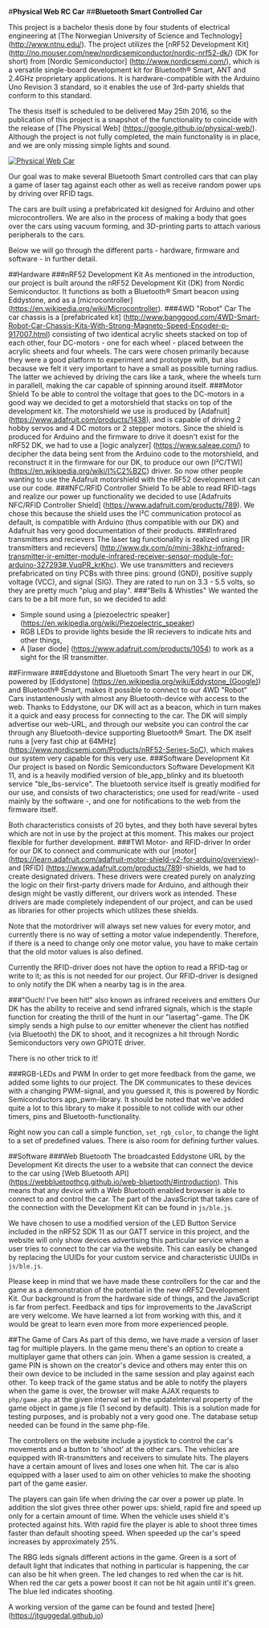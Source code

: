 #**Physical Web RC Car**
##**Bluetooth Smart Controlled Car**

This project is a bachelor thesis done by four students of electrical engineering at [The Norwegian University of Science and Technology] (http://www.ntnu.edu/).
The project utilizes the [nRF52 Development Kit] (http://no.mouser.com/new/nordicsemiconductor/nordic-nrf52-dk/) (DK for short) from [Nordic Semiconductor] (http://www.nordicsemi.com/), which is a versatile single-board development kit for Bluetooth® Smart, ANT and 2.4GHz proprietary applications. It is hardware-compatible with the Arduino Uno Revision 3 standard, so it  enables the use of 3rd-party shields that conform to this standard.

The thesis itself is scheduled to be delivered May 25th 2016, so the publication of this project is a snapshot of the functionality to coincide with the release of [The Physical Web] (https://google.github.io/physical-web/). Although the project is not fully completed, the main functonality is in place, and we are only missing simple lights and sound.

[![Physical Web Car](http://i.imgur.com/bhzXKaB.png)](https://youtu.be/D7AY-5eFU-A "Physical Web Car")

Our goal was to make several Bluetooth Smart controlled cars that can play a game of laser tag against each other as well as receive random power ups by driving over RFID tags.

The cars are built using a prefabricated kit designed for Arduino and other microcontrollers. We are also in the process of making a body that goes over the cars using vacuum forming, and 3D-printing parts to attach various peripherals to the cars.

Below we will go through the different parts - hardware, firmware and software - in further detail.

##Hardware
###nRF52 Development Kit
As mentioned in the introduction, our project is built around the nRF52 Development Kit (DK) from Nordic Semiconductor. It functions as both a Bluetooth® Smart beacon using Eddystone, and as a [microcontroller] (https://en.wikipedia.org/wiki/Microcontroller).
###4WD "Robot" Car
The car chassis is a [prefabricated kit] (http://www.banggood.com/4WD-Smart-Robot-Car-Chassis-Kits-With-Strong-Magneto-Speed-Encoder-p-917007.html) consisting of two identical acrylic sheets stacked on top of each other, four DC-motors - one for each wheel - placed between the acrylic sheets and four wheels. The cars were chosen primarily because they were a good platform to experiment and prototype with, but also because we felt it very important to have a small as possible turning radius. The latter we achieved by driving the cars like a tank, where the wheels turn in parallell, making the car capable of spinning around itself.
###Motor Shield
To be able to control the voltage that goes to the DC-motors in a good way we decided to get a motorshield that stacks on top of the development kit. The motorshield we use is produced by [Adafruit] (https://www.adafruit.com/products/1438), and is capable of driving 2 hobby servos and 4 DC motors or 2 stepper motors. Since the shield is produced for Arduino and the firmware to drive it doesn't exist for the nRF52 DK, we had to use a [logic analyzer] (https://www.saleae.com/) to decipher the data being sent from the Arduino code to the motorshield, and reconstruct it in the firmware for our DK, to produce our own [I²C/TWI] (https://en.wikipedia.org/wiki/I%C2%B2C) driver. So now other people wanting to use the Adafruit motorshield with the nRF52 development kit can use our code.
###NFC/RFID Controller Shield
To be able to read RFID-tags and realize our power up functionality we decided to use [Adafruits NFC/RFID Controller Shield] (https://www.adafruit.com/products/789). We chose this because the shield uses the I²C communication protocol as default, is compatible with Arduino (thus compatible with our DK) and Adafruit has very good documentation of their products.
###Infrared transmitters and recievers
The laser tag functionality is realized using [IR transmitters and recievers] (http://www.dx.com/p/mini-38khz-infrared-transmitter-ir-emitter-module-infrared-receiver-sensor-module-for-arduino-327293#.VuqPR_krKhc). We use transmitters and recievers prefabricated on tiny PCBs with three pins: ground (GND), positive supply voltage (VCC), and signal (SIG). They are rated to run on 3.3 - 5.5 volts, so they are pretty much "plug and play".
###"Bells & Whistles"
We wanted the cars to be a bit more fun, so we decided to add:
- Simple sound using a [piezoelectric speaker] (https://en.wikipedia.org/wiki/Piezoelectric_speaker) 
- RGB LEDs to provide lights beside the IR recievers to indicate hits and other things, 
- A [laser diode] (https://www.adafruit.com/products/1054) to work as a sight for the IR transmitter.

##Firmware
###Eddystone and Bluetooth Smart
The very heart in our DK, powered by [Eddystone] (https://en.wikipedia.org/wiki/Eddystone_(Google)) and Bluetooth® Smart, makes it possible to connect to our 4WD "Robot" Cars instantenously with almost any Bluetooth-device with access to the web. Thanks to Eddystone, our DK will act as a beacon, which in turn makes it a quick and easy process for connecting to the car. The DK will simply advertise our web-URL, and through our website you can control the car through any Bluetooth-device supporting Bluetooth® Smart. The DK itself runs a [very fast chip at 64MHz] (https://www.nordicsemi.com/Products/nRF52-Series-SoC), which makes our system very capable for this very use.
###Software Development Kit
Our project is based on Nordic Semiconductors Software Development Kit 11, and is a heavily modified version of ble_app_blinky and its bluetooth service "ble_lbs-service". The bluetooth service itself is greatly modified for our use, and consists of two characteristics; one used for read/write - used mainly by the software -, and one for notifications to the web from the firmware itself. 

Both characteristics consists of 20 bytes, and they both have several bytes which are not in use by the project at this moment. This makes our project flexible for further development.
###TWI Motor- and RFID-driver
In order for our DK to connect and communicate with our [motor] (https://learn.adafruit.com/adafruit-motor-shield-v2-for-arduino/overview)- and [RFID] (https://www.adafruit.com/products/789)-shields, we had to create designated drivers. These drivers were created purely on analyzing the logic on their first-party drivers made for Arduino, and although their design might be vastly different, our drivers work as intended. These drivers are made completely independent of our project, and can be used as libraries for other projects which utilizes these shields.

Note that the motordriver will always set new values for every motor, and currently there is no way of setting a motor value independently. Therefore, if there is a need to change only one motor value, you have to make certain that the old motor values is also defined.

Currently the RFID-driver does not have the option to read a RFID-tag or write to it; as this is not needed for our project. Our RFID-driver is designed to only notify the DK when a nearby tag is in the area.

###"Ouch! I've been hit!" also known as infrared receivers and emitters
Our DK has the ability to receive and send infrared signals, which is the staple function for creating the thrill of the hunt in our "lasertag"-game. The DK simply sends a high pulse to our emitter whenever the client has notified (via Bluetooth) the DK to shoot, and it recognizes a hit through Nordic Semiconductors very own GPIOTE driver. 

There is no other trick to it!

###RGB-LEDs and PWM
In order to get more feedback from the game, we added some lights to our project. The DK communicates to these devices with a changing PWM-signal, and you guessed it, this is powered by Nordic Semiconductors app_pwm-library. It should be noted that we've added quite a lot to this library to make it possible to not collide with our other timers, pins and Bluetooth-functionality. 

Right now you can call a simple function, `set_rgb_color`, to change the light to a set of predefined values. There is also room for defining further values.

##Software
###Web Bluetooth
The broadcasted Eddystone URL by the Development Kit directs the user to a website that can connect the device to the car using [Web Bluetooth API] (https://webbluetoothcg.github.io/web-bluetooth/#introduction). This means that any device with a Web Bluetooth enabled browser is able to connect to and control the car. The part of the JavaScript that takes care of the connection with the Development Kit can be found in `js/ble.js`. 

We have chosen to use a modified version of the LED Button Service included in the nRF52 SDK 11 as our GATT service in this project, and the website will only show devices advertising this particular service when a user tries to connect to the car via the website. This can easily be changed by replacing the UUIDs for your custom service and characteristic UUIDs in `js/ble.js`. 

Please keep in mind that we have made these controllers for the car and the game as a demonstration of the potential in the new nRF52 Development Kit. Our background is from the hardware side of things, and the JavaScript is far from perfect. Feedback and tips for improvements to the JavaScript are very welcome. We have learned a lot from working with this, and it would be great to learn even more from more experienced people.

##The Game of Cars
As part of this demo, we have made a version of laser tag for multiple players. In the game menu there's an option to create a multiplayer game that others can join. When a game session is created, a game PIN is shown on the creator's device and others may enter this on their own device to be included in the same session and play against each other. To keep track of the game status and be able to notify the players when the game is over, the browser will make AJAX requests to `php/game.php` at the given interval set in the updateInterval property of the game object in game.js file (1 second by default). This is a solution made for testing purposes, and is probably not a very good one. The database setup needed can be found in the same php-file.

The controllers on the website include a joystick to control the car's movements and a button to 'shoot' at the other cars. The vehicles are equipped with IR-transmitters and receivers to simulate hits. The players have a certain amount of lives and loses one when hit. The car is also equipped with a laser used to aim on other vehicles to make the shooting part of the game easier.

The players can gain life when driving the car over a power up plate. In addition the slot gives three other power ups: shield, rapid fire and speed up only for a certain amount of time. When the vehicle uses shield it's protected against hits. With rapid fire the player is able to shoot three times faster than default shooting speed. When speeded up the car's speed increases by approximately 25%. 

The RBG leds signals different actions in the game. Green is a sort of default light that indicates that nothing in particular is happening, the car can also be hit when green. The led changes to red when the car is hit. When red the car gets a power boost it can not be hit again until it's green. The blue led indicates shooting.

A working version of the game can be found and tested [here] (https://jtguggedal.github.io)
